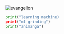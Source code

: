![evangelion](https://i.pinimg.com/736x/7a/a9/20/7aa9208e1a2365bfe40340c6ae16353a.jpg)

```python
print("learning machine)
print("ml grinding")
print("animanga")

```

